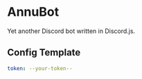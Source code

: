 # AnnuBot
Yet another Discord bot written in Discord.js.

## Config Template
```yml
token: --your-token--
```